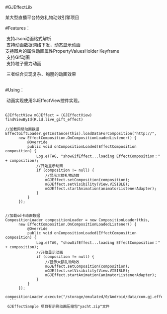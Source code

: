 #GJEffectLib

某大型直播平台特效礼物动效引擎项目<br/>

#Features：

  支持Json动画格式解析<br/>
  支持动画数据网络下发，动态显示动画<br/>
  支持图片的属性动画属性PropertyValuesHolder Keyframe<br/>
  支持Gif动画<br/>
  支持粒子重力动画<br/>
  
  三者结合实现复杂、绚丽的动画效果<br/><br/>
  
#Using：

  动画实现使用GJEffectView控件实现。<br/>
  
  ```
  GJEffectView mGJEffect = (GJEffectView) findViewById(R.id.live_gift_effect)
  
  //加载网络动画数据
  EffectGiftLoader.getInstance(this).loadDataForComposition("http://",
		new EffectComposition.OnCompositionLoadedListener() {
			@Override
			public void onCompositionLoaded(EffectComposition composition) {
				Log.e(TAG, "showGifEffect...loading EffectComposition：" + composition);
				//开始显示动画
				if (composition != null) {
					//显示大额礼物动效
					mGJEffect.setComposition(composition);
					mGJEffect.setVisibility(View.VISIBLE);
					mGJEffect.startAnimation(animatorListenerAdapter);
				}
			}
		});
 
  
  //加载sd卡动画数据
  CompositionLoader compositionLoader = new CompositionLoader(this, 
  		new EffectComposition.OnCompositionLoadedListener() {
			@Override
			public void onCompositionLoaded(EffectComposition composition) {
				Log.e(TAG, "showGifEffect...loading EffectComposition：" + composition);
				//开始显示动画
				if (composition != null) {
					//显示大额礼物动效
					mGJEffect.setComposition(composition);
					mGJEffect.setVisibility(View.VISIBLE);
					mGJEffect.startAnimation(animatorListenerAdapter);
				}
			}
		});
   compositionLoader.execute("/storage/emulated/0/Android/data/com.gj.effectsample/effect/yacht.zip");
    ```
  GJEffectSample 项目有示例动画压缩包"yacht.zip"文件
